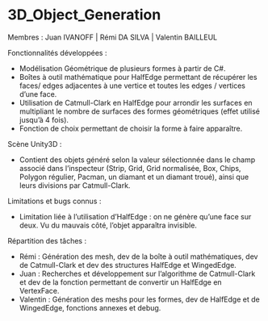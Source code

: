 # 3D_Object_Generation

Membres :
Juan IVANOFF | Rémi DA SILVA | Valentin BAILLEUL

Fonctionnalités développées : 
- Modélisation Géométrique de plusieurs formes à partir de C#.
- Boîtes à outil mathématique pour HalfEdge permettant de récupérer les faces/ edges adjacentes à une vertice et toutes les edges / vertices d’une face.
- Utilisation de Catmull-Clark en HalfEdge pour arrondir les surfaces en multipliant le nombre de surfaces des formes géométriques (effet utilisé jusqu’à 4 fois).
- Fonction de choix permettant de choisir la forme à faire apparaître.

Scène Unity3D :
- Contient des objets généré selon la valeur sélectionnée dans le champ associé dans l’inspecteur (Strip, Grid, Grid normalisée, Box, Chips, Polygon régulier, Pacman, un diamant et un diamant troué), ainsi que leurs divisions par Catmull-Clark.

Limitations et bugs connus :
- Limitation liée à l’utilisation d’HalfEdge : on ne génère qu’une face sur deux. Vu du mauvais côté, l’objet apparaîtra invisible.

Répartition des tâches :
- Rémi : Génération des mesh, dev de la boîte à outil mathématiques, dev de Catmull-Clark et dev des structures HalfEdge et WingedEdge.
- Juan : Recherches et développement sur l’algorithme de Catmull-Clark et dev de la fonction permettant de convertir un HalfEdge en VertexFace.
- Valentin : Génération des meshs pour les formes, dev de HalfEdge et de WingedEdge, fonctions annexes et debug.
